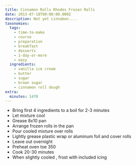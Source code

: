 ```yaml
---
title: Cinnamon Rolls Rhodes Frozen Rolls
date: 2013-07-18T00:00:00.000Z
description: Not yet cinnabon....
taxonomies:
  tags:
    - time-to-make
    - course
    - preparation
    - breakfast
    - desserts
    - 1-day-or-more
    - easy
  ingredients:
    - vanilla ice cream
    - butter
    - sugar
    - brown sugar
    - cinnamon roll dough
extra:
  minutes: 1470
---
```

 - Bring first 4 ingredients to a boil for 2-3 minutes
 - Let mixture cool
 - Grease 8x10 pan
 - Arrange frozen rolls in the pan
 - Pour cooled mixture over rolls
 - Lightly grease plastic wrap or aluminum foil and cover rolls
 - Leave out overnight
 - Preheat oven toe 350
 - Cook 20-30 minutes
 - When slightly cooled , frost with included icing
